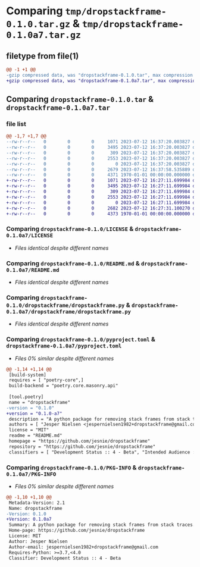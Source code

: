 # Comparing `tmp/dropstackframe-0.1.0.tar.gz` & `tmp/dropstackframe-0.1.0a7.tar.gz`

## filetype from file(1)

```diff
@@ -1 +1 @@
-gzip compressed data, was "dropstackframe-0.1.0.tar", max compression
+gzip compressed data, was "dropstackframe-0.1.0a7.tar", max compression
```

## Comparing `dropstackframe-0.1.0.tar` & `dropstackframe-0.1.0a7.tar`

### file list

```diff
@@ -1,7 +1,7 @@
--rw-r--r--   0        0        0     1071 2023-07-12 16:37:20.003827 dropstackframe-0.1.0/LICENSE
--rw-r--r--   0        0        0     3495 2023-07-12 16:37:20.003827 dropstackframe-0.1.0/README.md
--rw-r--r--   0        0        0      309 2023-07-12 16:37:20.003827 dropstackframe-0.1.0/dropstackframe/__init__.py
--rw-r--r--   0        0        0     2553 2023-07-12 16:37:20.003827 dropstackframe-0.1.0/dropstackframe/dropstackframe.py
--rw-r--r--   0        0        0        0 2023-07-12 16:37:20.003827 dropstackframe-0.1.0/dropstackframe/py.typed
--rw-r--r--   0        0        0     2679 2023-07-12 16:37:58.535889 dropstackframe-0.1.0/pyproject.toml
--rw-r--r--   0        0        0     4371 1970-01-01 00:00:00.000000 dropstackframe-0.1.0/PKG-INFO
+-rw-r--r--   0        0        0     1071 2023-07-12 16:27:11.699984 dropstackframe-0.1.0a7/LICENSE
+-rw-r--r--   0        0        0     3495 2023-07-12 16:27:11.699984 dropstackframe-0.1.0a7/README.md
+-rw-r--r--   0        0        0      309 2023-07-12 16:27:11.699984 dropstackframe-0.1.0a7/dropstackframe/__init__.py
+-rw-r--r--   0        0        0     2553 2023-07-12 16:27:11.699984 dropstackframe-0.1.0a7/dropstackframe/dropstackframe.py
+-rw-r--r--   0        0        0        0 2023-07-12 16:27:11.699984 dropstackframe-0.1.0a7/dropstackframe/py.typed
+-rw-r--r--   0        0        0     2682 2023-07-12 16:27:31.100270 dropstackframe-0.1.0a7/pyproject.toml
+-rw-r--r--   0        0        0     4373 1970-01-01 00:00:00.000000 dropstackframe-0.1.0a7/PKG-INFO
```

### Comparing `dropstackframe-0.1.0/LICENSE` & `dropstackframe-0.1.0a7/LICENSE`

 * *Files identical despite different names*

### Comparing `dropstackframe-0.1.0/README.md` & `dropstackframe-0.1.0a7/README.md`

 * *Files identical despite different names*

### Comparing `dropstackframe-0.1.0/dropstackframe/dropstackframe.py` & `dropstackframe-0.1.0a7/dropstackframe/dropstackframe.py`

 * *Files identical despite different names*

### Comparing `dropstackframe-0.1.0/pyproject.toml` & `dropstackframe-0.1.0a7/pyproject.toml`

 * *Files 0% similar despite different names*

```diff
@@ -1,14 +1,14 @@
 [build-system]
 requires = [ "poetry-core",]
 build-backend = "poetry.core.masonry.api"
 
 [tool.poetry]
 name = "dropstackframe"
-version = "0.1.0"
+version = "0.1.0-a7"
 description = "A python package for removing stack frames from stack traces."
 authors = [ "Jesper Nielsen <jespernielsen1982+dropstackframe@gmail.com>",]
 license = "MIT"
 readme = "README.md"
 homepage = "https://github.com/jesnie/dropstackframe"
 repository = "https://github.com/jesnie/dropstackframe"
 classifiers = [ "Development Status :: 4 - Beta", "Intended Audience :: Developers", "Programming Language :: Python :: 3", "Programming Language :: Python :: 3.7", "Programming Language :: Python :: 3.8", "Programming Language :: Python :: 3.9", "Programming Language :: Python :: 3.10", "Programming Language :: Python :: 3.11", "Typing :: Typed",]
```

### Comparing `dropstackframe-0.1.0/PKG-INFO` & `dropstackframe-0.1.0a7/PKG-INFO`

 * *Files 0% similar despite different names*

```diff
@@ -1,10 +1,10 @@
 Metadata-Version: 2.1
 Name: dropstackframe
-Version: 0.1.0
+Version: 0.1.0a7
 Summary: A python package for removing stack frames from stack traces.
 Home-page: https://github.com/jesnie/dropstackframe
 License: MIT
 Author: Jesper Nielsen
 Author-email: jespernielsen1982+dropstackframe@gmail.com
 Requires-Python: >=3.7,<4.0
 Classifier: Development Status :: 4 - Beta
```

